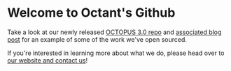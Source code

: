 # Welcome to Octant's Github

Take a look at our newly released [OCTOPUS 3.0 repo](https://github.com/octantbio/octopus3) and [associated blog post](https://www.octant.bio/blog-posts/octopus-v3) for an example of some of the work we've open sourced.

If you're interested in learning more about what we do, please head over to [our website and contact us](https://www.octant.bio/contact)!
